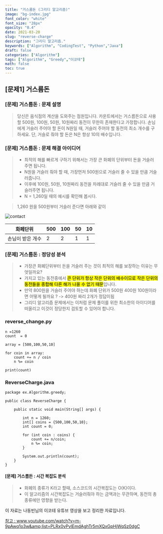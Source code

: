 ```yaml
---
title: "거스름돈 (그리디 알고리즘)"
image: "bg-index.jpg"
font_color: "white"
font_size: "28px"
opacity: "0.4"
date: 2021-03-20
slug: "reverse-charge"
description: "그리디 알고리즘."
keywords: ["Algorithm", "CodingTest", "Python","Java"]
draft: false
categories: ["Algorithm"]
tags: ["Algorithm", "Greedy","이코테"]
math: false
toc: true
---
```


## [문제1] 거스름돈

### [문제] 거스름돈 : 문제 설명

>	당신은 음식점의 계산을 도와주는 점원입니다. 카운트에서는 거스름돈으로 사용할 500원, 100원, 50원, 10원짜리 동전이 무한히 존재한다고 가정합니다.
손님에게 거슬러 주어야 할 돈이 N원일 때, 거슬러 주어야 할 동전의 최소 개수를 구하세요. 단, 거슬로 줘야 할 돈은 N은 항상 10의 배수입니다.


### [문제] 거스름돈 : 문제 해결 아이디어

>	- 최적의 해를 빠르게 구하기 위해서는 가장 큰 화폐의 단위부터 돈을 거슬러 주면 됩니다.
>	- N원을 거슬러 줘야 할 때, 가장먼저 500원으로 거슬러 줄 수 있을 만큼 거슬러줍니다.
>	- 이후에 100원, 50원, 10원짜리 동전을 차례대로 거슬러 줄 수 있을 만큼 거슬러주면 됩니다.
>	- N = 1,260일 때의 예시를 확인해 봅시다.

> 1,260 원을 500원부터 거슬러 준다면 아래와 같이 

![contact](/images/algorithm/greedy_question_01_01.PNG)


   화페단위     | 500   | 100   | 50    | 10    |
--------------|-------|-------|-------|-------|
 손님이 받은 개수 | 2     | 2     | 1     | 1     |
 

### [문제] 거스름돈 : 정당성 분석
>	- 가장큰 화폐단위부터 돈을 거슬러 주는 것이 최적의 해를 보장하는 이유는 무엇일까요?
>	- 가지고 있는 동전중에서 <mark>큰 단위가 항상 작은 단위의 배수이므로 작은 단위의 동전들을 종합해 다른 해가 나올 수 없기 때문</mark>입니다.
>	- 만약 800원을 거슬러 주어야 하는데 화폐 단위가 500원 400원 100원이라면 어떻게 될까요 ? -> 400원 짜리 2개가 정답이됨
>	- 그리디 알고리즘 문제에서는 이처럼 문제 풀이를 위한 최소한의 아이디어를 떠올리고 이것이 정당한지 검토할 수 있어야 합니다.


### reverse_change.py
```
n =1260
count  = 0 

array = [500,100,50,10]

for coin in array:
    count += n / coin
    n %= coin 

print(count)
```

### ReverseCharge.java
```
package ex.Algorithm.greedy;

public class ReverseCharge {
	
	public static void main(String[] args) {
		
		int n = 1260;
		int[] coins = {500,100,50,10};
		int count = 0;
		
		for (int coin : coins) {
			count += n/coin;
			n %= coin;
		}
		
		System.out.println(count);
	}
}
```

#### [문제] 거스름돈 : 시간 복잡도 분석
>	- 화폐의 종류가 K라고 할때, 소스코드의 시간복잡도는 O(K)이다.
>	- 이 알고리즘의 시간복잡도는 거슬러줘야 하는 금액과는 무관하며, 동전의 총 종류에만 영향을 받는다.



이 자료는 나동빈님의 이코테 유튜브 영상을 보고 정리한 자료입니다.
<br>

<a href="https://www.youtube.com/watch?v=m-9pAwq1o3w&amp;list=PLRx0vPvlEmdAghTr5mXQxGpHjWqSz0dgC">참고 : www.youtube.com/watch?v=m-9pAwq1o3w&amp;list=PLRx0vPvlEmdAghTr5mXQxGpHjWqSz0dgC</a>




